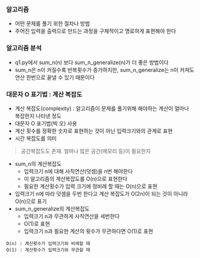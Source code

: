 ### 알고리즘
* 어떤 문제를 풀기 위한 절차나 방법
* 주어진 입력을 출력으로 만드는 과정을 구체적이고 명료하게 표현해야 한다

### 알고리즘 분석
* q1.py에서 sum_n(n) 보다 sum_n_generalize(n)가 더 좋은 방법이다
* sum_n은 n이 커질수록 반복횟수가 증가하지만, sum_n_generalize는 n이 커져도 연산 한번으로 끝낼 수 있기 때문이다

### 대문자 O 표기법 : 계산 복잡도
* 계산 복잡도(complexity) : 알고리즘이 문제를 풀기위해 해야하는 계산이 얼마나 복잡한지 나타낸 정도
* 대문자 O 표기법(빅 오) 사용
* 계산 횟수를 정확한 숫자로 표현하는 것이 아닌 입력크기와의 관계로 표현
* 시간 복잡도를 의미
> 공간복잡도도 존재. 얼마나 많은 공간(메모리 등)이 필요한지
* sum_n의 계산복잡도
    * 입력크기 n에 대해 사칙연산(덧셈)을 n번 해야한다
    * 이 알고리즘의 계산복잡도를 O(n)으로 표현한다
    * 필요한 계산횟수가 입력 크기에 정비례 할 때는 O(n)으로 표현
* 입력크기 n에 따라 덧셈을 두번 한다고 계산 복잡도가 O(2n)이 되는 것이 아니라 O(n)으로 표기
* sum_n_generalize의 계산복잡도
    * 입력크기 n과 무관하게 사칙연산을 세번한다
    * O(1)로 표현
    * 입력크기 n과 필요한 계산의 횟수가 무관하다면 O(1)로 표현

```
O(n) : 계산횟수가 입력크기와 비례할 때
O(1) : 계산횟수가 입력크기와 무관할 때
```

